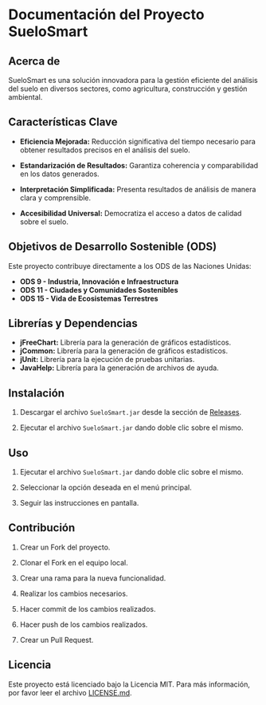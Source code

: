 # Documentación del Proyecto SueloSmart

## Acerca de

SueloSmart es una solución innovadora para la gestión eficiente del análisis del suelo en diversos sectores, como agricultura, construcción y gestión ambiental.

## Características Clave

- **Eficiencia Mejorada:** Reducción significativa del tiempo necesario para obtener resultados precisos en el análisis del suelo.
  
- **Estandarización de Resultados:** Garantiza coherencia y comparabilidad en los datos generados.

- **Interpretación Simplificada:** Presenta resultados de análisis de manera clara y comprensible.

- **Accesibilidad Universal:** Democratiza el acceso a datos de calidad sobre el suelo.

## Objetivos de Desarrollo Sostenible (ODS)

Este proyecto contribuye directamente a los ODS de las Naciones Unidas:

- **ODS 9 - Industria, Innovación e Infraestructura**
- **ODS 11 - Ciudades y Comunidades Sostenibles**
- **ODS 15 - Vida de Ecosistemas Terrestres**

## Librerías y Dependencias

- **jFreeChart:** Librería para la generación de gráficos estadísticos.
- **jCommon:** Librería para la generación de gráficos estadísticos.
- **jUnit:** Librería para la ejecución de pruebas unitarias.
- **JavaHelp:** Librería para la generación de archivos de ayuda.

## Instalación

1. Descargar el archivo `SueloSmart.jar` desde la sección de [Releases](https://github.com/Teelakreiste/PI-SueloSmart/releases/tag/alpha).

2. Ejecutar el archivo `SueloSmart.jar` dando doble clic sobre el mismo.

## Uso

1. Ejecutar el archivo `SueloSmart.jar` dando doble clic sobre el mismo.

2. Seleccionar la opción deseada en el menú principal.

3. Seguir las instrucciones en pantalla.

## Contribución

1. Crear un Fork del proyecto.

2. Clonar el Fork en el equipo local.

3. Crear una rama para la nueva funcionalidad.

4. Realizar los cambios necesarios.

5. Hacer commit de los cambios realizados.

6. Hacer push de los cambios realizados.

7. Crear un Pull Request.

## Licencia

Este proyecto está licenciado bajo la Licencia MIT. Para más información, por favor leer el archivo [LICENSE.md](LICENSE.md).
